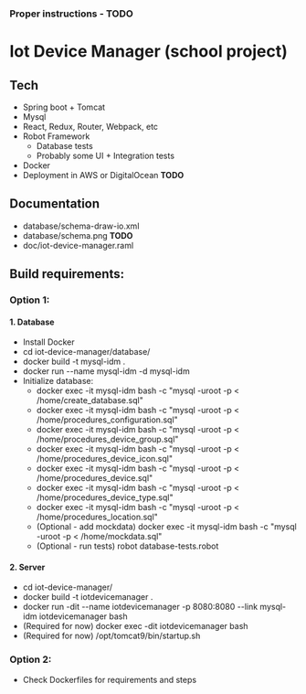 ### Proper instructions - TODO

# Iot Device Manager (school project)

## Tech
- Spring boot + Tomcat
- Mysql
- React, Redux, Router, Webpack, etc
- Robot Framework
  - Database tests
  - Probably some UI + Integration tests
- Docker
- Deployment in AWS or DigitalOcean <b>TODO</b>

## Documentation
- database/schema-draw-io.xml
- database/schema.png <b>TODO</b>
- doc/iot-device-manager.raml

## Build requirements:

### Option 1:

#### 1. Database
- Install Docker
- cd iot-device-manager/database/
- docker build -t mysql-idm .
- docker run --name mysql-idm -d mysql-idm
- Initialize database:
   - docker exec -it mysql-idm bash -c "mysql -uroot -p < /home/create_database.sql"
   - docker exec -it mysql-idm bash -c "mysql -uroot -p < /home/procedures_configuration.sql"
   - docker exec -it mysql-idm bash -c "mysql -uroot -p < /home/procedures_device_group.sql"
   - docker exec -it mysql-idm bash -c "mysql -uroot -p < /home/procedures_device_icon.sql"
   - docker exec -it mysql-idm bash -c "mysql -uroot -p < /home/procedures_device.sql"
   - docker exec -it mysql-idm bash -c "mysql -uroot -p < /home/procedures_device_type.sql"
   - docker exec -it mysql-idm bash -c "mysql -uroot -p < /home/procedures_location.sql"
   - (Optional - add mockdata) docker exec -it mysql-idm bash -c "mysql -uroot -p < /home/mockdata.sql"
   - (Optional - run tests) robot database-tests.robot
#### 2. Server
- cd iot-device-manager/
- docker build -t iotdevicemanager . 
- docker run -dit --name iotdevicemanager -p 8080:8080 --link mysql-idm iotdevicemanager bash
- (Required for now) docker exec -dit iotdevicemanager bash
- (Required for now) /opt/tomcat9/bin/startup.sh

### Option 2: 
- Check Dockerfiles for requirements and steps
